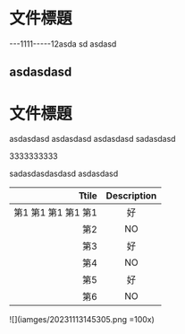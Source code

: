 # 文件標題

\---1111-----12asda
sd
asdasd

## asdasdasd

# 文件標題

asdasdasd
asdasdasd
asdasdasd
sadasdasd


3333333333

sadasdasdasdasd
asdasdasd

|                   Ttile | Description |
| ----------------------: | :---------: |
| 第1 第1 第1 第1 第1 |     好      |
|                     第2 |     NO      |
|                     第3 |     好      |
|                     第4 |     NO      |
|                     第5 |     好      |
|                     第6 |     NO      |


![](iamges/20231113145305.png =100x)